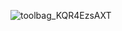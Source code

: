 ![toolbag_KQR4EzsAXT](https://github.com/user-attachments/assets/5e652fc2-c6c6-49c7-a263-d6499788eccf)
